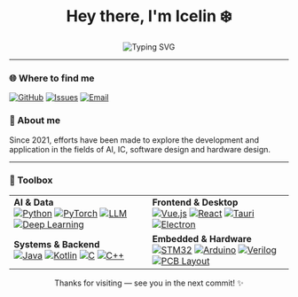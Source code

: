 <h1 align="center">Hey there, I'm Icelin ❄️</h1>
<p align="center"><img src="https://readme-typing-svg.demolab.com?font=Fira+Code&weight=500&size=24&duration=2500&pause=1000&color=36BCF7&center=true&vCenter=true&width=600&lines=Stay+energized+-+keep+moving+forward." alt="Typing SVG" /></p>

---

### 🌐 Where to find me
<p align="left">
  <a href="https://github.com/icelingg" target="_blank" rel="noopener noreferrer"><img src="https://img.shields.io/badge/GitHub-icelingg-181717?style=for-the-badge&logo=github" alt="GitHub" /></a>
  <a href="https://github.com/icelingg/icelingg/issues" target="_blank" rel="noopener noreferrer"><img src="https://img.shields.io/badge/Issues-Open%20a%20thread-5C2D91?style=for-the-badge&logo=github" alt="Issues" /></a>
  <a href="mailto:icelingg@gmail.com" target="_blank" rel="noopener noreferrer"><img src="https://img.shields.io/badge/Email-hello@iceling.dev-D14836?style=for-the-badge&logo=gmail&logoColor=white" alt="Email" /></a>
</p>

### 👤 About me
Since 2021, efforts have been made to explore the development and application in the fields of AI, IC, software design and hardware design.

---

### 🧰 Toolbox

<table>
  <tr>
    <td>
      <strong>AI &amp; Data</strong><br>
      <a href="#"><img src="https://img.shields.io/badge/Python-3776AB?style=flat-square&logo=python&logoColor=white" alt="Python" /></a>
      <a href="#"><img src="https://img.shields.io/badge/PyTorch-EE4C2C?style=flat-square&logo=pytorch&logoColor=white" alt="PyTorch" /></a>
      <a href="#"><img src="https://img.shields.io/badge/LLM-8A2BE2?style=flat-square&logo=openai&logoColor=white" alt="LLM" /></a>
      <a href="#"><img src="https://img.shields.io/badge/Deep%20Learning-FF1493?style=flat-square&logo=tensorflow&logoColor=white" alt="Deep Learning" /></a>
    </td>
    <td>
      <strong>Frontend &amp; Desktop</strong><br>
      <a href="#"><img src="https://img.shields.io/badge/Vue.js-35495E?style=flat-square&logo=vuedotjs&logoColor=4FC08D" alt="Vue.js" /></a>
      <a href="#"><img src="https://img.shields.io/badge/React-20232A?style=flat-square&logo=react&logoColor=61DAFB" alt="React" /></a>
      <a href="#"><img src="https://img.shields.io/badge/Tauri-24C8DB?style=flat-square&logo=tauri&logoColor=white" alt="Tauri" /></a>
      <a href="#"><img src="https://img.shields.io/badge/Electron-2B2E3A?style=flat-square&logo=electron&logoColor=9FEAF9" alt="Electron" /></a>
    </td>
  </tr>
  <tr>
    <td>
      <strong>Systems &amp; Backend</strong><br>
      <a href="#"><img src="https://img.shields.io/badge/Java-007396?style=flat-square&logo=openjdk&logoColor=white" alt="Java" /></a>
      <a href="#"><img src="https://img.shields.io/badge/Kotlin-7F52FF?style=flat-square&logo=kotlin&logoColor=white" alt="Kotlin" /></a>
      <a href="#"><img src="https://img.shields.io/badge/C-00599C?style=flat-square&logo=c&logoColor=white" alt="C" /></a>
      <a href="#"><img src="https://img.shields.io/badge/C++-00599C?style=flat-square&logo=cplusplus&logoColor=white" alt="C++" /></a>
    </td>
    <td>
      <strong>Embedded &amp; Hardware</strong><br>
      <a href="#"><img src="https://img.shields.io/badge/STM32-03234B?style=flat-square&logo=stmicroelectronics&logoColor=white" alt="STM32" /></a>
      <a href="#"><img src="https://img.shields.io/badge/Arduino-00979D?style=flat-square&logo=arduino&logoColor=white" alt="Arduino" /></a>
      <a href="#"><img src="https://img.shields.io/badge/Verilog-1C355E?style=flat-square&logoColor=white" alt="Verilog" /></a>
      <a href="#"><img src="https://img.shields.io/badge/PCB%20Layout-0A192F?style=flat-square&logoColor=white" alt="PCB Layout" /></a>
    </td>
  </tr>
</table>

<p align="center">Thanks for visiting — see you in the next commit! ✨</p>























